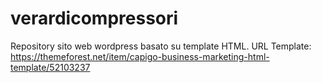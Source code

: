 # verardicompressori
Repository sito web wordpress basato su template HTML.
URL Template: https://themeforest.net/item/capigo-business-marketing-html-template/52103237
